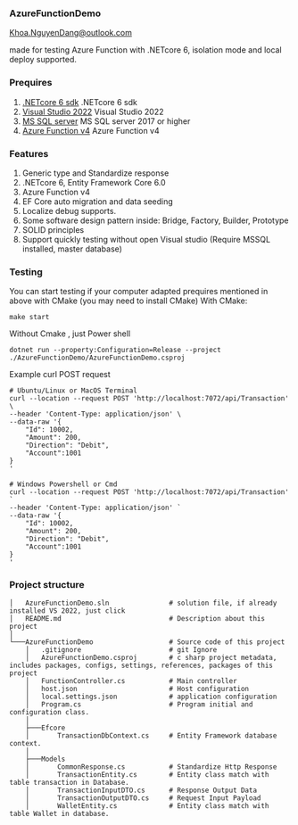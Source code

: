 ﻿### AzureFunctionDemo
<author>Khoa.NguyenDang@outlook.com</author>

made for testing Azure Function with .NETcore 6, isolation mode and local deploy supported.

### Prequires
1. [.NETcore 6 sdk](https://dotnet.microsoft.com/en-us/download/dotnet/6.0) .NETcore 6 sdk
2. [Visual Studio 2022](https://visualstudio.microsoft.com/vs/) Visual Studio 2022
3. [MS SQL server](https://www.microsoft.com/en-us/sql-server/sql-server-downloads) MS SQL server 2017 or higher
4. [Azure Function v4](https://docs.microsoft.com/en-us/azure/azure-functions/functions-run-local?tabs=v4%2Cwindows%2Ccsharp%2Cportal%2Cbash) Azure Function v4


### Features
1. Generic type and Standardize response 
2. .NETcore 6, Entity Framework Core 6.0
3. Azure Function v4
4.  EF Core auto migration and data seeding
5. Localize debug supports.
6. Some software design pattern inside: Bridge, Factory, Builder, Prototype
7. SOLID principles
8. Support quickly testing without open Visual studio (Require MSSQL installed, master database)

### Testing
You can start testing if your computer adapted prequires mentioned in above with CMake (you may need to install CMake)
With CMake:
```
make start
```

Without Cmake , just Power shell
```
dotnet run --property:Configuration=Release --project ./AzureFunctionDemo/AzureFunctionDemo.csproj
```
Example curl POST request
```
# Ubuntu/Linux or MacOS Terminal
curl --location --request POST 'http://localhost:7072/api/Transaction' \
--header 'Content-Type: application/json' \
--data-raw '{
	"Id": 10002,
	"Amount": 200,
	"Direction": "Debit",
	"Account":1001
}
'

# Windows Powershell or Cmd
curl --location --request POST 'http://localhost:7072/api/Transaction' `
--header 'Content-Type: application/json' `
--data-raw '{
	"Id": 10002,
	"Amount": 200,
	"Direction": "Debit",
	"Account":1001
}
'
```

### Project structure
```
│   AzureFunctionDemo.sln               # solution file, if already installed VS 2022, just click
│   README.md                           # Description about this project
│
└───AzureFunctionDemo                   # Source code of this project
    │   .gitignore                      # git Ignore
    │   AzureFunctionDemo.csproj        # c sharp project metadata, includes packages, configs, settings, references, packages of this project
    │   FunctionController.cs           # Main controller
    │   host.json                       # Host configuration
    │   local.settings.json             # application configuration
    │   Program.cs                      # Program initial and configuration class.
    │
    ├───Efcore
    │       TransactionDbContext.cs     # Entity Framework database context.
    │
    ├───Models
    │       CommonResponse.cs           # Standardize Http Response 
    │       TransactionEntity.cs        # Entity class match with table transaction in Database.
    │       TransactionInputDTO.cs      # Response Output Data
    │       TransactionOutputDTO.cs     # Request Input Payload
    │       WalletEntity.cs             # Entity class match with table Wallet in database.

```

